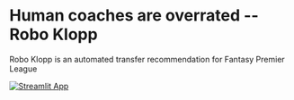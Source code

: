 # Human coaches are overrated -- Robo Klopp

Robo Klopp is an automated transfer recommendation for Fantasy Premier League

[![Streamlit App](https://static.streamlit.io/badges/streamlit_badge_black_white.svg)](https://share.streamlit.io/pizzato/roboklopp/main/Robo%20Klopp%20Main.py)

